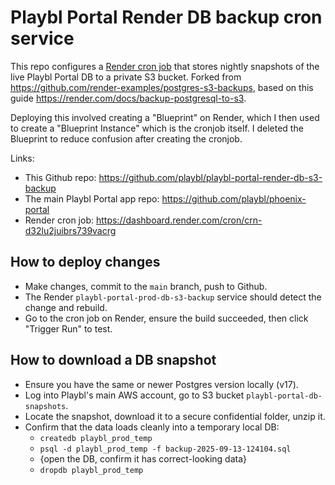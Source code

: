 # Playbl Portal Render DB backup cron service

This repo configures a [Render cron job](https://render.com/docs/cronjobs) that stores nightly snapshots of the live Playbl Portal DB to a private S3 bucket. Forked from https://github.com/render-examples/postgres-s3-backups, based on this guide https://render.com/docs/backup-postgresql-to-s3.

Deploying this involved creating a "Blueprint" on Render, which I then used to create a "Blueprint Instance" which is the cronjob itself. I deleted the Blueprint to reduce confusion after creating the cronjob.

Links:

- This Github repo: https://github.com/playbl/playbl-portal-render-db-s3-backup
- The main Playbl Portal app repo: https://github.com/playbl/phoenix-portal
- Render cron job: https://dashboard.render.com/cron/crn-d32lu2juibrs739vacrg

## How to deploy changes

- Make changes, commit to the `main` branch, push to Github.
- The Render `playbl-portal-prod-db-s3-backup` service should detect the change and rebuild.
- Go to the cron job on Render, ensure the build succeeded, then click "Trigger Run" to test.

## How to download a DB snapshot

- Ensure you have the same or newer Postgres version locally (v17).
- Log into Playbl's main AWS account, go to S3 bucket `playbl-portal-db-snapshots`.
- Locate the snapshot, download it to a secure confidential folder, unzip it.
- Confirm that the data loads cleanly into a temporary local DB:
  - `createdb playbl_prod_temp`
  - `psql -d playbl_prod_temp -f backup-2025-09-13-124104.sql`
  - {open the DB, confirm it has correct-looking data}
  - `dropdb playbl_prod_temp`
